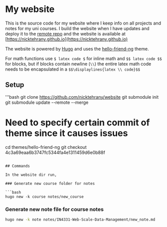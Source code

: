 # My website

This is the source code for my website where I keep info on all projects and notes for my uni courses.
I build the website when I have updates and deploy it to the [remote repo](https://github.com/nicktehrany/nicktehrany.github.io)
and the website is available at [https://nicktehrany.github.io](https://nicktehrany.github.io)

The website is powered by [Hugo](https://gohugo.io/) and uses the [hello-friend-ng](https://github.com/rhazdon/hugo-theme-hello-friend-ng) theme.

For math functions use `$ latex code $` for inline math and `$$ latex code $$` for blocks, but if blocks contain newline (`\\`)
the entire latex math code needs to be encapsulated in a `$$\displaylines{latex \\ code}$$`

## Setup

'''bash
git clone https://github.com/nicktehrany/website
git submodule init
git submodule update --remote --merge

# Need to specify certain commit of theme since it causes issues
cd themes/hello-friend-ng
git checkout 4c3a69eaa6b3747fc5344fa4e1311459d6e0b88f
```

## Commands

In the website dir run,

### Generate new course folder for notes

```bash
hugo new -k course notes/new_course
```

### Generate new note file for course notes

```bash
hugo new -k note notes/IN4331-Web-Scale-Data-Management/new_note.md
```
